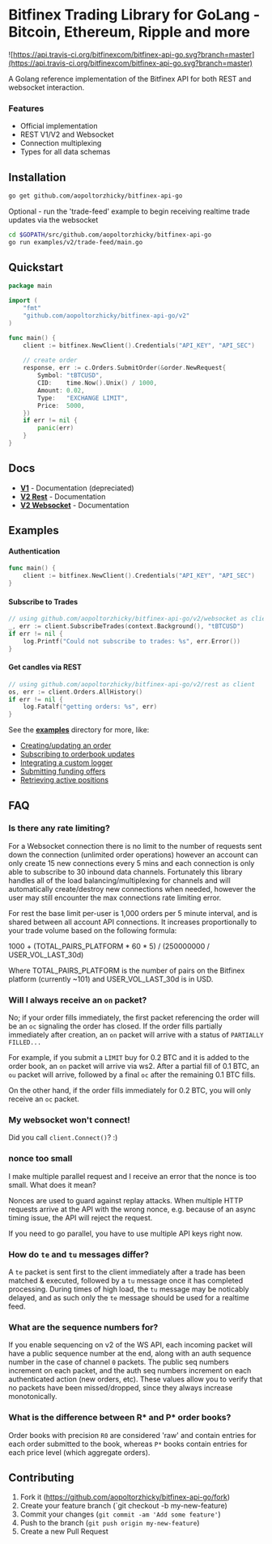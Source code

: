 # Bitfinex Trading Library for GoLang  - Bitcoin, Ethereum, Ripple and more

![https://api.travis-ci.org/bitfinexcom/bitfinex-api-go.svg?branch=master](https://api.travis-ci.org/bitfinexcom/bitfinex-api-go.svg?branch=master)

A Golang reference implementation of the Bitfinex API for both REST and websocket interaction.

### Features
* Official implementation
* REST V1/V2 and Websocket
* Connection multiplexing
* Types for all data schemas

## Installation

``` bash
go get github.com/aopoltorzhicky/bitfinex-api-go
```

Optional - run the 'trade-feed' example to begin receiving realtime trade updates via the websocket

```bash
cd $GOPATH/src/github.com/aopoltorzhicky/bitfinex-api-go
go run examples/v2/trade-feed/main.go
```

## Quickstart

``` go
package main

import (
    "fmt"
    "github.com/aopoltorzhicky/bitfinex-api-go/v2"
)

func main() {
    client := bitfinex.NewClient().Credentials("API_KEY", "API_SEC")
	
    // create order
    response, err := c.Orders.SubmitOrder(&order.NewRequest{
        Symbol: "tBTCUSD",
        CID:    time.Now().Unix() / 1000,
        Amount: 0.02,
        Type: 	"EXCHANGE LIMIT",
        Price:  5000,
    })
    if err != nil {
        panic(err)
    }
}
```

## Docs

* <b>[V1](docs/v1.md)</b> - Documentation (depreciated)
* <b>[V2 Rest](docs/rest_v2.md)</b> - Documentation
* <b>[V2 Websocket](docs/ws_v2.md)</b> - Documentation

## Examples

#### Authentication

``` go
func main() {
    client := bitfinex.NewClient().Credentials("API_KEY", "API_SEC")
}
```

#### Subscribe to Trades

``` go
// using github.com/aopoltorzhicky/bitfinex-api-go/v2/websocket as client
_, err := client.SubscribeTrades(context.Background(), "tBTCUSD")
if err != nil {
    log.Printf("Could not subscribe to trades: %s", err.Error())
}
```

#### Get candles via REST

```go
// using github.com/aopoltorzhicky/bitfinex-api-go/v2/rest as client
os, err := client.Orders.AllHistory()
if err != nil {
    log.Fatalf("getting orders: %s", err)
}
```

See the <b>[examples](https://github.com/aopoltorzhicky/bitfinex-api-go/tree/master/examples)</b> directory for more, like:

- [Creating/updating an order](https://github.com/aopoltorzhicky/bitfinex-api-go/blob/master/examples/v2/ws-update-order/main.go)
- [Subscribing to orderbook updates](https://github.com/aopoltorzhicky/bitfinex-api-go/blob/master/examples/v2/book-feed/main.go)
- [Integrating a custom logger](https://github.com/aopoltorzhicky/bitfinex-api-go/blob/master/examples/v2/ws-custom-logger/main.go)
- [Submitting funding offers](https://github.com/aopoltorzhicky/bitfinex-api-go/blob/master/examples/v2/rest-funding/main.go)
- [Retrieving active positions](https://github.com/aopoltorzhicky/bitfinex-api-go/blob/master/examples/v2/rest-positions/main.go)

## FAQ

### Is there any rate limiting?

For a Websocket connection there is no limit to the number of requests sent down the connection (unlimited order operations) however an account can only create 15 new connections every 5 mins and each connection is only able to subscribe to 30 inbound data channels. Fortunately this library handles all of the load balancing/multiplexing for channels and will automatically create/destroy new connections when needed, however the user may still encounter the max connections rate limiting error.

For rest the base limit per-user is 1,000 orders per 5 minute interval, and is shared between all account API connections. It increases proportionally to your trade volume based on the following formula:

1000 + (TOTAL_PAIRS_PLATFORM * 60 * 5) / (250000000 / USER_VOL_LAST_30d)

Where TOTAL_PAIRS_PLATFORM is the number of pairs on the Bitfinex platform (currently ~101) and USER_VOL_LAST_30d is in USD.

### Will I always receive an `on` packet?

No; if your order fills immediately, the first packet referencing the order will be an `oc` signaling the order has closed. If the order fills partially immediately after creation, an `on` packet will arrive with a status of `PARTIALLY FILLED...`

For example, if you submit a `LIMIT` buy for 0.2 BTC and it is added to the order book, an `on` packet will arrive via ws2. After a partial fill of 0.1 BTC, an `ou` packet will arrive, followed by a final `oc` after the remaining 0.1 BTC fills.

On the other hand, if the order fills immediately for 0.2 BTC, you will only receive an `oc` packet.

### My websocket won't connect!

Did you call `client.Connect()`? :)

### nonce too small

I make multiple parallel request and I receive an error that the nonce is too small. What does it mean?

Nonces are used to guard against replay attacks. When multiple HTTP requests arrive at the API with the wrong nonce, e.g. because of an async timing issue, the API will reject the request.

If you need to go parallel, you have to use multiple API keys right now.

### How do `te` and `tu` messages differ?

A `te` packet is sent first to the client immediately after a trade has been matched & executed, followed by a `tu` message once it has completed processing. During times of high load, the `tu` message may be noticably delayed, and as such only the `te` message should be used for a realtime feed.

### What are the sequence numbers for?

If you enable sequencing on v2 of the WS API, each incoming packet will have a public sequence number at the end, along with an auth sequence number in the case of channel `0` packets. The public seq numbers increment on each packet, and the auth seq numbers increment on each authenticated action (new orders, etc). These values allow you to verify that no packets have been missed/dropped, since they always increase monotonically.

### What is the difference between R* and P* order books?

Order books with precision `R0` are considered 'raw' and contain entries for each order submitted to the book, whereas `P*` books contain entries for each price level (which aggregate orders).

## Contributing

1. Fork it (https://github.com/aopoltorzhicky/bitfinex-api-go/fork)
2. Create your feature branch (`git checkout -b my-new-feature)
3. Commit your changes (`git commit -am 'Add some feature'`)
4. Push to the branch (`git push origin my-new-feature`)
5. Create a new Pull Request
